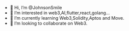 - 👋 Hi, I’m @JohnsonSmile
- 👀 I’m interested in web3,AI,flutter,react,golang...
- 🌱 I’m currently learning Web3,Solidity,Aptos and Move.
- 💞️ I’m looking to collaborate on Web3.

<!---
JohnsonSmile/JohnsonSmile is a ✨ special ✨ repository because its `README.md` (this file) appears on your GitHub profile.
You can click the Preview link to take a look at your changes.
--->
